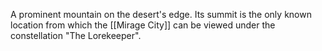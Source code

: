 A prominent mountain on the desert's edge. Its summit is the only known location from which the [[Mirage City]] can be viewed under the constellation "The Lorekeeper".
